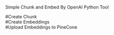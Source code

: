 Simple Chunk and Embed By OpenAI Python Tool 

#Create Chunk  
#Create Embeddings   
#Upload Embeddings to PineCone
